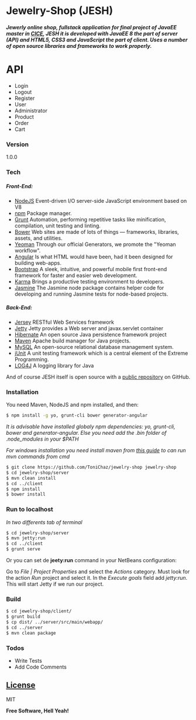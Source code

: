 # Jewelry-Shop (JESH)
##### Jewerly online shop, fullstack application for final project of JavaEE master in [CICE], JESH it is developed with JavaEE 8 the part of server (API) and HTML5, CSS3 and JavaScript the part of client. Uses a number of open source libraries and frameworks to work properly.

# API
* Login
* Logout
* Register
* User
* Administrator
* Product
* Order
* Cart

### Version
1.0.0

### Tech

##### Front-End:
* [NodeJS] Event-driven I/O server-side JavaScript environment based on V8
* [npm] Package manager.
* [Grunt] Automation, performing repetitive tasks like minification, compilation, unit testing and linting.
* [Bower] Web sites are made of lots of things — frameworks, libraries, assets, and utilities.
* [Yeoman] Through our official Generators, we promote the "Yeoman workflow".
* [Angular] Is what HTML would have been, had it been designed for building web-apps.
* [Bootstrap] A sleek, intuitive, and powerful mobile first front-end framework for faster and easier web development.
* [Karma] Brings a productive testing environment to developers.
* [Jasmine] The Jasmine node package contains helper code for developing and running Jasmine tests for node-based projects.

##### Back-End:
* [Jersey] RESTful Web Services framework
* [Jetty] Jetty provides a Web server and javax.servlet container
* [Hibernate] An open source Java persistence framework project
* [Maven] Apache build manager for Java projects.
* [MySQL] An open-source relational database management system.
* [jUnit] A unit testing framework which is a central element of the Extreme Programming.
* [LOG4J] A logging library for Java

And of course JESH itself is open source with a [public repository] on GitHub.

### Installation

You need Maven, NodeJS and npm installed, and then:
```sh
$ npm install -g yo, grunt-cli bower generator-angular
```
*It is advisable have installed globaly npm dependencies: yo, grunt-cli, bower and generator-angular. Else you need add the .bin folder of .node_modules in your $PATH*

*For windows installation you need install maven from [this guide] to can run mvn commands from cmd*

```sh
$ git clone https://github.com/ToniChaz/jewelry-shop jewelry-shop
$ cd jewelry-shop/server
$ mvn clean install
$ cd ../client
$ npm install
$ bower install
```
### Run to localhost 
*In two differents tab of terminal*
```sh
$ cd jewelry-shop/server
$ mvn jetty:run
$ cd ../client
$ grunt serve
```
Or you can set de **jeety:run** command in your NetBeans configuration:

Go to _File | Project Properties_ and select the _Actions_ category. Must look for the action _Run_ project and select it. In the _Execute goals_ field add _jetty:run_. This will start Jetty if we run our project.


### Build
```sh
$ cd jewelry-shop/client/
$ grunt build
$ cp dist/ ../server/src/main/webapp/
$ cd ../server
$ mvn clean package
```

### Todos

 - Write Tests
 - Add Code Comments

[License]
----

MIT


**Free Software, Hell Yeah!**

[CICE]: <http://cice.es/>
[NodeJS]: <https://nodejs.org/>
[npm]: <https://www.npmjs.com/>
[Grunt]: <http://gruntjs.com/>
[Bower]: <http://bower.io/>
[Yeoman]: <http://yeoman.io/>
[Angular]: <https://angularjs.org/>
[Bootstrap]: <http://getbootstrap.com/>
[Karma]: <https://karma-runner.github.io/>
[Jasmine]: <https://jasmine.github.io/2.0/node.html>
[Jersey]: <https://jersey.java.net/>
[Jetty]: <http://eclipse.org/jetty>
[Hibernate]: <http://hibernate.org/>
[Maven]: <https://maven.apache.org/>
[MySQL]: <https://www.mysql.com/>
[jUnit]: <http://junit.org/>
[LOG4J]: <http://logging.apache.org/log4j/>
[public repository]: <https://github.com/ToniChaz/jewelry-shop>
[License]: <LICENSE.txt>
[this guide]: http://www.mkyong.com/maven/how-to-install-maven-in-windows/
